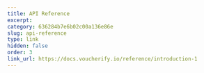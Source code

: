 ```yaml
---
title: API Reference
excerpt: 
category: 636284b7e6b02c00a136e86e
slug: api-reference
type: link
hidden: false
order: 3
link_url: https://docs.voucherify.io/reference/introduction-1
---
```

